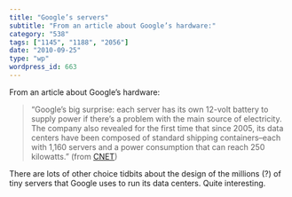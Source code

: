 ```yaml
---
title: "Google’s servers"
subtitle: "From an article about Google’s hardware:"
category: "538"
tags: ["1145", "1188", "2056"]
date: "2010-09-25"
type: "wp"
wordpress_id: 663
---
```

From an article about Google’s hardware:
> “Google’s big surprise: each server has its own 12-volt battery to supply power if there’s a problem with the main source of electricity. The company also revealed for the first time that since 2005, its data centers have been composed of standard shipping containers–each with 1,160 servers and a power consumption that can reach 250 kilowatts.” (from [CNET](http://news.cnet.com/8301-1001_3-10209580-92.html#ixzz10XkZTfvG))

There are lots of other choice tidbits about the design of the millions (?) of tiny servers that Google uses to run its data centers. Quite interesting.